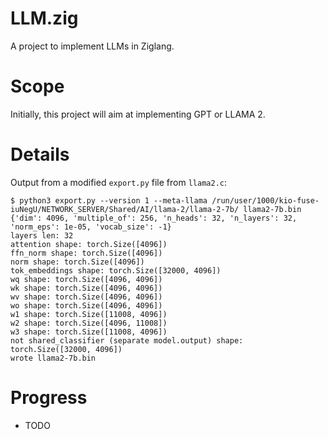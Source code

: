 
# LLM.zig
A project to implement LLMs in Ziglang.

# Scope
Initially, this project will aim at implementing GPT or LLAMA 2.

# Details
Output from a modified `export.py` file from `llama2.c`:
```
$ python3 export.py --version 1 --meta-llama /run/user/1000/kio-fuse-iuNegU/NETWORK_SERVER/Shared/AI/llama-2/llama-2-7b/ llama2-7b.bin
{'dim': 4096, 'multiple_of': 256, 'n_heads': 32, 'n_layers': 32, 'norm_eps': 1e-05, 'vocab_size': -1}
layers len: 32
attention shape: torch.Size([4096])
ffn_norm shape: torch.Size([4096])
norm shape: torch.Size([4096])
tok_embeddings shape: torch.Size([32000, 4096])
wq shape: torch.Size([4096, 4096])
wk shape: torch.Size([4096, 4096])
wv shape: torch.Size([4096, 4096])
wo shape: torch.Size([4096, 4096])
w1 shape: torch.Size([11008, 4096])
w2 shape: torch.Size([4096, 11008])
w3 shape: torch.Size([11008, 4096])
not shared_classifier (separate model.output) shape: torch.Size([32000, 4096])
wrote llama2-7b.bin
```

# Progress
- TODO
